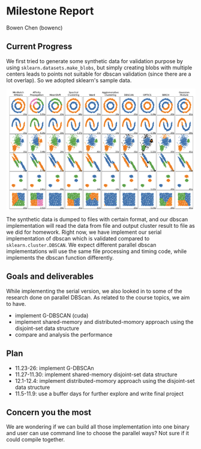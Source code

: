 # Milestone Report
Bowen Chen (bowenc)

## Current Progress
We first tried to generate some synthetic data for validation purpose by using `sklearn.datasets.make_blobs`, but simply creating blobs with multiple centers leads to points not suitable for dbscan validation (since there are a lot overlap). So we adopted sklearn's sample data.

<img src="../sklearnCluster.png">

The synthetic data is dumped to files with certain format, and our dbscan implementation will read the data from file and output cluster result to file as we did for homework. Right now, we have implement our serial implementation of dbscan which is validated compared to `sklearn.cluster.DBSCAN`. We expect different parallel dbscan implementations will use the same file processing and timing code, while implements the dbscan function differently.

## Goals and deliverables
While implementing the serial version, we also looked in to some of the research done on parallel DBScan. As related to the course topics, we aim to have.
- implement G-DBSCAN (cuda)
- implement shared-memory and distributed-momory approach using the disjoint-set data structure
- compare and analysis the performance

## Plan
- 11.23-26: implement G-DBSCAn
- 11.27-11.30: implement shared-memory disjoint-set data structure
- 12.1-12.4: implement distributed-momory approach using the disjoint-set data structure
- 11.5-11.9: use a buffer days for further explore and write final project


## Concern you the most
We are wondering if we can build all those implementation into one binary and user can use command line to choose the parallel ways? Not sure if it could compile together.
